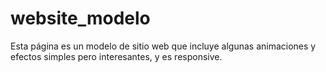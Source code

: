 # website_modelo
Esta página es un modelo de sitio web que incluye algunas animaciones y efectos simples pero interesantes, y es responsive.
